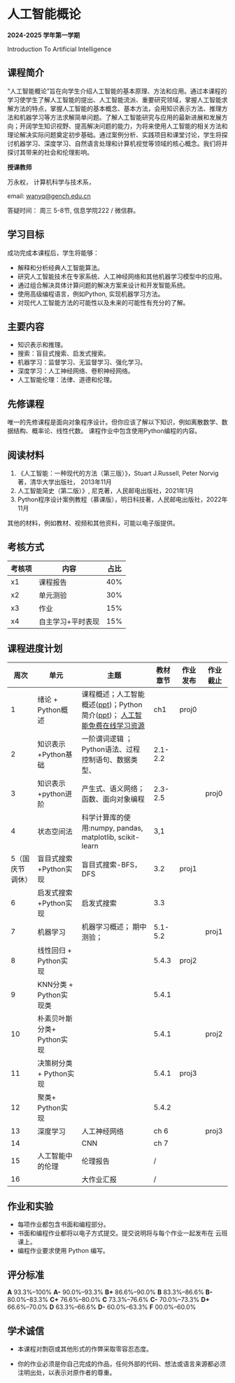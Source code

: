 # 人工智能概论

**2024-2025 学年第一学期**

 Introduction To Artificial Intelligence 



## 课程简介

“人工智能概论”旨在向学生介绍人工智能的基本原理、方法和应用。通过本课程的学习使学生了解人工智能的提出、人工智能流派、重要研究领域，掌握人工智能求解方法的特点，掌握人工智能的基本概念、基本方法，会用知识表示方法、推理方法和机器学习等方法求解简单问题。了解人工智能研究与应用的最新进展和发展方向；开阔学生知识视野、提高解决问题的能力，为将来使用人工智能的相关方法和理论解决实际问题奠定初步基础。通过案例分析、实践项目和课堂讨论，学生将探讨机器学习、深度学习、自然语言处理和计算机视觉等领域的核心概念。我们将并探讨其带来的社会和伦理影响。



**授课教师**

万永权， 计算机科学与技术系，

email: wanyq@gench.edu.cn

答疑时间： 周三 5-8节, 信息学院222 / 微信群。 

## 学习目标

成功完成本课程后，学生将能够：

-   解释和分析经典人工智能算法。
-   研究人工智能技术在专家系统、人工神经网络和其他机器学习模型中的应用。
-   通过组合解决具体计算问题的解决方案来设计和开发智能系统。
-   使用高级编程语言，例如Python, 实现机器学习方法。
-   对现代人工智能方法的可能性以及未来的可能性有充分的了解。

## 主要内容

-   知识表示和推理。
-   搜索：盲目式搜索、启发式搜索。 
-   机器学习：监督学习、无监督学习、强化学习。
-   深度学习：人工神经网络、卷积神经网络。
-   人工智能伦理：法律、道德和伦理。

## 先修课程

唯一的先修课程是面向对象程序设计。但你应该了解以下知识，例如离散数学、数据结构、概率论、线性代数。 课程作业中包含使用Python编程的内容。

## 阅读材料

1.   《人工智能：一种现代的方法（第三版）》，Stuart J.Russell, Peter Norvig著，清华大学出版社， 2013年11月
2.   人工智能简史（第二版）》, 尼克著，人民邮电出版社，2021年1月   
3.   Python程序设计案例教程（慕课版），明日科技著，人民邮电出版社，2022年11月  

其他的材料，例如教材、视频和其他资料，可能以电子版提供。 



## 考核方式

| 考核项 | 内容              | 占比 |
| ------ | ----------------- | ---- |
| x1     | 课程报告          | 40%  |
| x2     | 单元测验          | 30%  |
| x3     | 作业              | 15%  |
| x4     | 自主学习+平时表现 | 15%  |



## 课程进度计划

| 周次            | 单元                       | 主题                                                     | 教材章节 | 作业发布 | 作业截止 |
| --------------- | -------------------------- | -------------------------------------------------------- | -------- | -------- | -------- |
| 1               | 绪论 + Python概述          | 课程概述；人工智能概述([ppt](https://github.com/wanyongquan/IntroductionToAI/blob/main/lecture01/lecture01-%20%E7%BB%AA%E8%AE%BA.pdf))；Python简介([ppt](https://github.com/wanyongquan/IntroductionToAI/blob/main/lecture01/lecture01-Python%E5%BC%80%E5%8F%91%E7%8E%AF%E5%A2%83%E5%AE%89%E8%A3%85.pdf))； [人工智能免费在线学习资源](https://github.com/wanyongquan/IntroductionToAI/blob/main/lecture01/%E4%BA%BA%E5%B7%A5%E6%99%BA%E8%83%BD%E7%9A%84%E5%85%8D%E8%B4%B9%E5%9C%A8%E7%BA%BF%E5%AD%A6%E4%B9%A0%E8%B5%84%E6%BA%90.md)   | ch1      | proj0    |          |
| 2               | 知识表示+Python基础        | 一阶谓词逻辑 ； Python语法、过程控制语句、数据类型、     | 2.1-2.2  |          |          |
| 3               | 知识表示+python进阶        | 产生式、语义网络； 函数、面向对象编程                    | 2.3-2.5  |          | proj0    |
| 4               | 状态空间法                 | 科学计算库的使用:numpy, pandas, matplotlib, scikit-learn | 3,1      |          |          |
| 5（国庆节调休） | 盲目式搜索+Python实现      | 盲目式搜索-BFS，DFS                                      | 3.2      | proj1    |          |
| 6               | 启发式搜索+Python实现      | 启发式搜索                                               | 3.3      |          |          |
| 7               | 机器学习                   | 机器学习概述； 期中测验；                                | 5.1-5.2  |          | proj1    |
| 8               | 线性回归 + Python实现      |                                                          | 5.4.3    | proj2    |          |
| 9               | KNN分类 + Python实现类     |                                                          | 5.4.1    |          |          |
| 10              | 朴素贝叶斯分类+ Python实现 |                                                          | 5.4.1    |          | proj2    |
| 11              | 决策树分类+ Python实现     |                                                          | 5.4.1    | proj3    |          |
| 12              | 聚类+ Python实现           |                                                          | 5.4.2    |          |          |
| 13              | 深度学习                   | 人工神经网络                                             | ch 6     |          | proj3    |
| 14              |                            | CNN                                                      | ch 7     |          |          |
| 15              | 人工智能中的伦理           | 伦理报告                                                 | /        |          |          |
| 16              |                            | 大作业汇报                                               | /        |          |          |

## 作业和实验

-   每项作业都包含书面和编程部分。
-   书面和编程作业都将以电子方式提交。提交说明将与每个作业一起发布在 云班课上。
-   编程作业要求使用 Python 编写。

## 评分标准

 **A** 93.3%–100% **A-** 90.0%–93.3% **B+** 86.6%–90.0% **B** 83.3%–86.6% **B-** 80.0%–83.3% **C+** 76.6%–80.0% **C** 73.3%–76.6% **C-** 70.0%–73.3% **D+** 66.6%–70.0% **D** 63.3%–66.6% **D-** 60.0%–63.3% **F** 00.0%–60.0% 

## 学术诚信

-   本课程对剽窃或其他形式的作弊采取零容忍态度。

-   你的作业必须是你自己完成的作品，任何外部的代码、想法或语言来源都必须注明出处，以表示对原作者的尊重。


